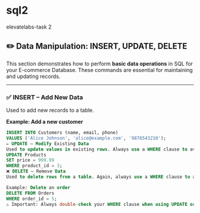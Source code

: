 # sql2
elevatelabs-task 2
## ✏️ Data Manipulation: INSERT, UPDATE, DELETE

This section demonstrates how to perform **basic data operations** in SQL for your E-commerce Database. These commands are essential for maintaining and updating records.

---

### ✅ INSERT – Add New Data

Used to add new records to a table.

**Example: Add a new customer**
```sql
INSERT INTO Customers (name, email, phone)
VALUES ('Alice Johnson', 'alice@example.com', '9876543210');
✏️ UPDATE – Modify Existing Data
Used to update values in existing rows. Always use a WHERE clause to avoid updating all rows.
UPDATE Products
SET price = 999.99
WHERE product_id = 3;
❌ DELETE – Remove Data
Used to delete rows from a table. Again, always use a WHERE clause to avoid deleting everything.

Example: Delete an order
DELETE FROM Orders
WHERE order_id = 5;
⚠️ Important: Always double-check your WHERE clause when using UPDATE or DELETE to avoid unintended changes.
